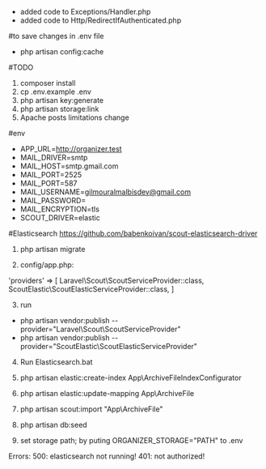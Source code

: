 - added code to Exceptions/Handler.php
- added code to Http/RedirectIfAuthenticated.php

#to save changes in .env file
- php artisan config:cache 


#TODO
1. composer install
2. cp .env.example .env
3. php artisan key:generate
4. php artisan storage:link
5. Apache posts limitations change

#env
- APP_URL=http://organizer.test
- MAIL_DRIVER=smtp
- MAIL_HOST=smtp.gmail.com
- MAIL_PORT=2525
- MAIL_PORT=587
- MAIL_USERNAME=gilmouralmalbisdev@gmail.com
- MAIL_PASSWORD=
- MAIL_ENCRYPTION=tls
- SCOUT_DRIVER=elastic

#Elasticsearch
https://github.com/babenkoivan/scout-elasticsearch-driver

1. php artisan migrate 

2. config/app.php:

'providers' => [
    Laravel\Scout\ScoutServiceProvider::class,
    ScoutElastic\ScoutElasticServiceProvider::class,
]

3. run 
- php artisan vendor:publish --provider="Laravel\Scout\ScoutServiceProvider"
- php artisan vendor:publish --provider="ScoutElastic\ScoutElasticServiceProvider"

4. Run Elasticsearch.bat

5. php artisan elastic:create-index App\\ArchiveFileIndexConfigurator

6. php artisan elastic:update-mapping App\\ArchiveFile

7. php artisan scout:import "App\ArchiveFile"

8. php artisan db:seed

9. set storage path; by puting ORGANIZER_STORAGE="PATH" to .env

Errors:
500: elasticsearch not running!
401: not authorized!

